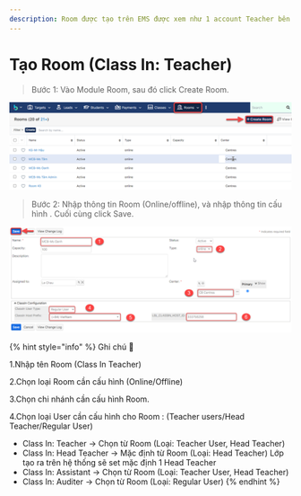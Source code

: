```yaml
---
description: Room được tạo trên EMS được xem như 1 account Teacher bên ClassIn
---
```


# Tạo Room (Class In: Teacher)



> Bước 1: Vào Module Room, sau đó click Create Room.

![](../../.gitbook/assets/room1.png)

> Bước 2: Nhập thông tin Room (Online/offline), và nhập thông tin cấu hình . Cuối cùng click Save.

![](../../.gitbook/assets/room2.png)

{% hint style="info" %}
Ghi chú :tada:

1.Nhập tên Room (Class In Teacher)

2.Chọn loại Room cần cấu hình (Online/Offline)

3.Chọn chi nhánh cần cấu hình Room.

4.Chọn loại User cần cấu hình cho Room : (Teacher users/Head Teacher/Regular User)

* Class In: Teacher -> Chọn từ Room (Loại: Teacher User, Head Teacher)
* Class In: Head Teacher -> Mặc định từ Room (Loại: Head Teacher) Lớp tạo ra trên hệ thống sẽ set mặc định 1 Head Teacher
* Class In: Assistant -> Chọn từ Room (Loại: Teacher User, Head Teacher)
* Class In: Auditer -> Chọn từ Room (Loại: Regular User)
{% endhint %}
